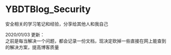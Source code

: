 # YBDTBlog_Security
安全相关的学习笔记和经验，分享给其他人和我自己  

2020/01/03 更新：  
之前是每当解决一个问题，都会记录一份文档，现决定砍掉一些直接在网上能查到的解决方案，提高博客质量
